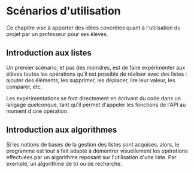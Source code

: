 # Scénarios d'utilisation
Ce chapitre vise à apporter des idées concrètes quant à l'utilisation du projet par un professeur pour ses élèves.

## Introduction aux listes
Un premier scénario, et pas des moindres, est de faire expérimenter aux élèves toutes les opérations qu'il est possible de réaliser avec des listes : ajouter des éléments, les supprimer, les déplacer, lire leur valeur, les comparer, etc.

Les expérimentations se font directement en écrivant du code dans un langage quelconque, tant qu'il permet d'appeler les fonctions de l'API au moment d'une opération.

## Introduction aux algorithmes
Si les notions de bases de la gestion des listes sont acquises, alors, le programme est tout à fait adapté à démontrer visuellement les opérations effectuées par un algorithme reposant sur l'utilisation d'une liste. Par exemple, un algorithme de tri ou de recherche.